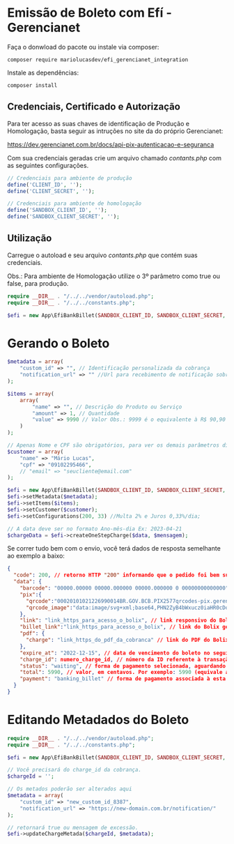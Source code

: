 # Emissão de Boleto com Efí - Gerencianet

Faça o donwload do pacote ou instale via composer:

```
composer require mariolucasdev/efi_gerencianet_integration
```

Instale as dependências:

```
composer install
```

## Credenciais, Certificado e Autorização

Para ter acesso as suas chaves de identificação de Produção e Homologação, basta seguir as intruções no site da do próprio Gerencianet:

https://dev.gerencianet.com.br/docs/api-pix-autenticacao-e-seguranca

Com sua credenciais geradas crie um arquivo chamado _contants.php_ com as seguintes configurações.

```php
// Credenciais para ambiente de produção
define('CLIENT_ID', '');
define('CLIENT_SECRET', '');

// Credenciais para ambiente de homologação
define('SANDBOX_CLIENT_ID', '');
define('SANDBOX_CLIENT_SECRET', '');
```

## Utilização

Carregue o autoload e seu arquivo _contants.php_ que contém suas credenciais.

Obs.: Para ambiente de Homologação utilize o 3º parâmetro como true ou false, para produção.

```php
require __DIR__ . "/../../vendor/autoload.php";
require __DIR__ . "/../../constants.php";

$efi = new App\EfiBankBillet(SANDBOX_CLIENT_ID, SANDBOX_CLIENT_SECRET, true);
```

# Gerando o Boleto

```php
$metadata = array(
    "custom_id" => "", // Identificação personalizada da cobrança
    "notification_url" => "" //Url para recebimento de notificação sobre alteração na cobrança
);

$items = array(
    array(
        "name" => "", // Descrição do Produto ou Serviço
        "amount" => 1, // Quantidade
        "value" => 9990 // Valor Obs.: 9999 é o equivalente à R$ 90,90
    )
);

// Apenas Nome e CPF são obrigatórios, para ver os demais parâmetros disponíveis veja a documentação oficial https://dev.gerencianet.com.br/docs/gerar-boleto-bancario
$customer = array(
    "name" => "Mário Lucas",
    "cpf" => "09102295466",
    // "email" => "seucliente@email.com"
);

$efi = new App\EfiBankBillet(SANDBOX_CLIENT_ID, SANDBOX_CLIENT_SECRET, true);
$efi->setMetadata($metadata);
$efi->setItems($items);
$efi->setCustomer($customer);
$efi->setConfigurations(200, 33) //Multa 2% e Juros 0,33%/dia;

// A data deve ser no formato Ano-mês-dia Ex: 2023-04-21
$chargeData = $efi->createOneStepCharge($data, $mensagem);
```

Se correr tudo bem com o envio, você terá dados de resposta semelhante ao exemplo a baixo:

```json
{
  "code": 200, // retorno HTTP "200" informando que o pedido foi bem sucedido
  "data": {
    "barcode": "00000.00000 00000.000000 00000.000000 0 00000000000000", // linha digitável do boleto
    "pix":{
      "qrcode":"00020101021226990014BR.GOV.BCB.PIX2577qrcodes-pix.gerencianet.com.br/bolix/v2/cobv/0000000000000000000000000000GERENCIANET SA6010OURO PRETO62070503***63047CB1", // BRCode ou copia e cola
      "qrcode_image":"data:image/svg+xml;base64,PHN2ZyB4bWxucz0iaHR0cDovL3d3dy53My5vcmc vMjAwMC9zdmciIHZpZXdCb3g9IjAgMCA0NSA0NSIgc2hhcGUtcmVuZGVyaW5nPSJjcmlzcEVkZ2VzIj48cGF0aCBmaWxsPSIjZmZmZmZmIiBkPSJNMCAwaDQ1djQ1SD..." // QR Code imagem
    },
    "link": "link_https_para_acesso_o_bolix", // link responsivo do Bolix gerado
    "billet_link":"link_https_para_acesso_o_bolix", // link do Bolix gerado
    "pdf": {
      "charge": "link_https_do_pdf_da_cobranca" // link do PDF do Bolix
    },
    "expire_at": "2022-12-15", // data de vencimento do boleto no seguinte formato: 2022-12-15 (ou seja, equivale a 15/12/2022)
    "charge_id": numero_charge_id, // número da ID referente à transação gerada
    "status": "waiting", // forma de pagamento selecionada, aguardando a confirmação do pagamento ("waiting" equivale a "aguardando")
    "total": 5990, // valor, em centavos. Por exemplo: 5990 (equivale a R$ 59,90)
    "payment": "banking_billet" // forma de pagamento associada à esta transação ("banking_billet" equivale a "boleto bancário")
  }
}
```

# Editando Metadados do Boleto

```php
require __DIR__ . "/../../vendor/autoload.php";
require __DIR__ . "/../../constants.php";

$efi = new App\EfiBankBillet(SANDBOX_CLIENT_ID, SANDBOX_CLIENT_SECRET, true);

// Você precisará do charge_id da cobrança.
$chargeId = '';

// Os metados poderão ser alterados aqui
$metadata = array(
    "custom_id" => "new_custom_id_8387",
    "notification_url" => "https://new-domain.com.br/notification/"
);

// retornará true ou mensagem de excessão.
$efi->updateChargeMetada($chargeId, $metadata);
```
